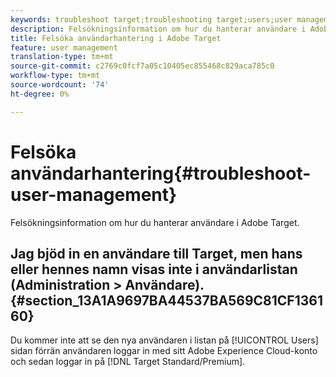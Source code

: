 ```yaml
---
keywords: troubleshoot target;troubleshooting target;users;user management
description: Felsökningsinformation om hur du hanterar användare i Adobe Target.
title: Felsöka användarhantering i Adobe Target
feature: user management
translation-type: tm+mt
source-git-commit: c2769c0fcf7a05c10405ec855468c829aca785c0
workflow-type: tm+mt
source-wordcount: '74'
ht-degree: 0%

---
```



# Felsöka användarhantering{#troubleshoot-user-management}

Felsökningsinformation om hur du hanterar användare i Adobe Target.

## Jag bjöd in en användare till Target, men hans eller hennes namn visas inte i användarlistan (Administration > Användare). {#section_13A1A9697BA44537BA569C81CF136160}

Du kommer inte att se den nya användaren i listan på [!UICONTROL Users] sidan förrän användaren loggar in med sitt Adobe Experience Cloud-konto och sedan loggar in på [!DNL Target Standard/Premium].